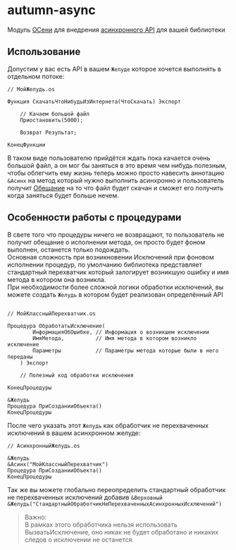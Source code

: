 # autumn-async

Модуль [ОСени](https://github.com/autumn-library/autumn) для внедрения [асинхронного API](https://github.com/oscript-library/async) для вашей библиотеки

## Использование

Допустим у вас есть API в вашем `Желуде` которое хочется выполнять в отдельном потоке:

```bsl
// МойЖелудь.os

Функция СкачатьЧтоНибудьИзИнтернета(ЧтоСкачать) Экспорт

    // Качаем большой файл
    Приостановить(5000);

    Возврат Результат;

КонецФункции

```

В таком виде пользователю прийдётся ждать пока качается очень большой файл, а он мог бы заняться в это время чем нибудь полезным, чтобы облегчить ему жизнь теперь можно просто навесить аннотацию `&Асинх` на метод который нужно выполнить асинхронно и пользователь получит [Обещание](https://github.com/oscript-library/async#класс-обещание) на то что файл будет скачан и сможет его получить когда заняться будет больше нечем.

## Особенности работы с процедурами

В свете того что процедуры ничего не возвращают, то пользователь не получит обещание о исполнении метода, он просто будет фоном выполнен, останется только подождать.  
Основная сложность при возникновении Исключений при фоновом исполнении процедур, по умолчанию библиотека представляет стандартный перехватчик который залогирует возникшую ошибку и имя метода в котором она возникла.  
При необходимости более сложной логики обработки исключений, вы можете создать `Желудь` в котором будет реализован определённый API

```bsl

// МойКлассныйПерехватчик.os

Процедура ОбработатьИсключение(
        ИнформацияОбОшибке, // Информация о возникшем исключении
        ИмяМетода,          // Имя метода в котором возникло исключение
        Параметры           // Параметры метода которые были в него переданы
    ) Экспорт

    // Полезный код обработки исключения

КонецПроцедуры

&Желудь
Процедура ПриСозданииОбъекта()
КонецПроцедуры
```

После чего указать этот `Желудь` как обработчик не перехваченных исключений в вашем асинхронном желуде:

```bsl
// АсинхронныйЖелудь.os

&Желудь
&Асинх("МойКлассныйПерехватчик")
Процедура ПриСозданииОбъекта()
КонецПроцедуры
```

Так же вы можете глобально переопределить стандартный обработчик не перехваченных исключений добавив `&Верховный` `&Желудь("СтандартныйОбработчикНеПерехваченныхАсинхронныхИсключений")`

> Важно:  
В рамках этого обработчика нельзя использовать ВызватьИсключение, оно никак не будет обработано и никаких следов о исключении не останется.
